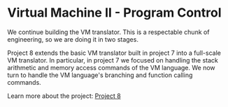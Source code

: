 # Virtual Machine II - Program Control

We continue building the VM translator. This is a respectable chunk of
engineering, so we are doing it in two stages.

Project 8 extends the basic VM translator built in project 7 into a full-scale
VM translator. In particular, in project 7 we focused on handling the stack
arithmetic and memory access commands of the VM language. We now turn to handle
the VM language's branching and function calling commands.

Learn more about the project: [Project 8](https://www.nand2tetris.org/project08)
